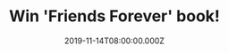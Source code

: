 ---
campaign-uuid: "c-a1f4cf9e-6dea-40db-b2b8-0d104cbbeae8"
type: "Competition"
category: "Gifts"
date: "2019-11-14T08:00:00.000Z"
end-date: "2019-12-14T23:59:00.000Z"
disable-form: false
is_promoted: false
has_entry_page: true
title: "Win 'Friends Forever' book!"
competition-description: "<p>Calling all Friends fans! In order to celebrate the 25th\
  \ Friends Anniversary we have managed to get our hands on the amazing 'Friends Forever'\
  \ book, a MUST for a Friend fan. A fully illustrated and authorized episode guide\
  \ celebrating the 25th Anniversary of the hit-television show including a look behind\
  \ the scenes of cult-favourite episodes, exclusive photos from Warner Bros, brand\
  \ new interviews with show creators Marta Kauffman, David Crane, and set designer\
  \ John Shaffner and more.</p>\n<p>Click below for a chance to win now!</p>\n"
hero-header: "Win 'Friends Forever' book!"
terms-confirmation: "N/A"
banner-img: "https://assets.expresslyapp.com/asset-29f6821e-5903-4b32-8383-c0c5416e5587.jpg"
logo-left-href: "aaa.nme.com"
logo-left-image: "https://assets.expresslyapp.com/asset-3aa2ba98-b7ae-41cd-a44d-aedba4bdbfed.jpg"
logo-left-title: "NME AAA"
bg-image-hero: "https://assets.expresslyapp.com/asset-43f85679-f393-4ca3-aca6-41c1a84dd509.jpg"
bg-image-first: "https://assets.expresslyapp.com/asset-7343ca0b-dc3f-41fc-8bd0-5bac1cff6b4d.jpg"
section1-content: "<p>The beloved show Friends introduced the world to six young New\
  \ Yorkers living together, falling in love, breaking up and getting into hilarious\
  \ shenanigans, which became an instant classic formula that inspired dozens of \"\
  hangout sitcoms\" long after the show's reign. But no sitcom has ever come close\
  \ to the series that started it all, spawning iconic looks like \"the Rachel\" and\
  \ timeless catchphrases like \"How you doin'?\" while creating a cultural sensation\
  \ that catapulted the cast members to instant mega-stardom.</p>\n<p>'Friends Forever'\
  \ takes fans back to the set where it all began with exclusive photos of the sitcom\
  \ that won four Primetime Emmy Awards, including Outstanding Comedy Series, eleven\
  \ People's Choice Awards, and a Golden Globe for Jennifer Aniston for Best Lead\
  \ Actress in a Television Series.</p>\n"
entry-title: "Win 'Friends Forever' book!"
entry-content: "<p>Enter the draw to win 'Friends Forever' book by completing the\
  \ form below before 23:59 on the 14th of December 2019.</p>\n"
has-winner: false
prize-description: "'Friends Forever' book!"
special-conditions: "Multiple entries are allowed up to one every day.\r\n\r\nThis\
  \ competition is also available on: http://club.expressly.io/competitions/friends-forever-book-giveaway"
country-restrictions:
- "GB"
---